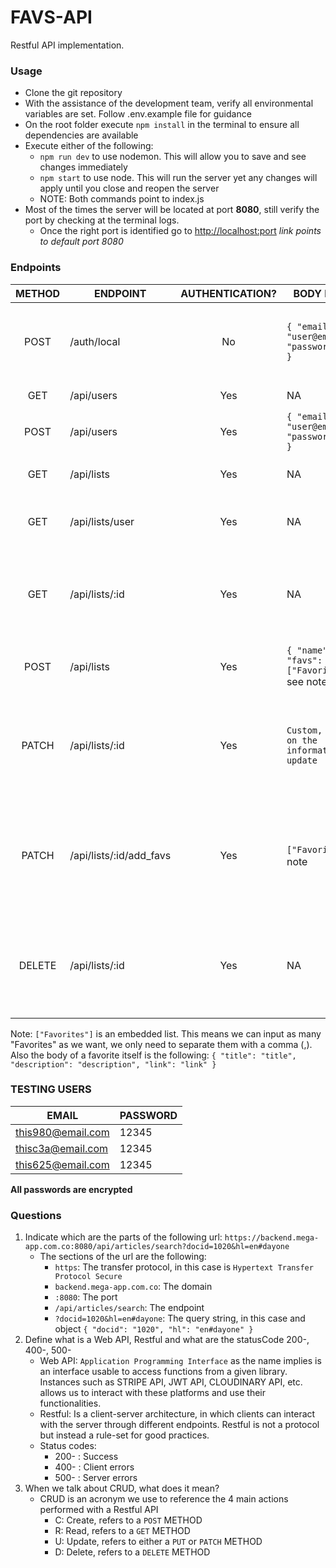 # FAVS-API
Restful API implementation.

### Usage
- Clone the git repository
- With the assistance of the development team, verify all environmental variables are set. Follow .env.example file for guidance
- On the root folder execute `npm install` in the terminal to ensure all dependencies are available
- Execute either of the following:
  - `npm run dev` to use nodemon. This will allow you to save and see changes immediately
  - `npm start` to use node. This will run the server yet any changes will apply until you close and reopen the server
  - NOTE: Both commands point to index.js
- Most of the times the server will be located at port **8080**, still verify the port by checking at the terminal logs.
  - Once the right port is identified go to [http://localhost:port](http://localhost:8080) _link points to default port 8080_

### Endpoints
| METHOD | ENDPOINT | AUTHENTICATION? | BODY FORMAT | OUTCOME |
| :----: | -------- | :-------------: | ----------- | ------- |
| POST | /auth/local | No | `{ "email": "user@email.com", "password": "pwd" }` | Returns a token for auth, unless data is incorrect |
| GET | /api/users   | Yes | NA | Returns all users |
| POST | /api/users   | Yes | `{ "email": "user@email.com", "password": "pwd" }` | Creates a new user |
| GET | /api/lists   | Yes | NA | Returns all lists from all users |
| GET | /api/lists/user | Yes | NA | Returns all lists of the user logged in |
| GET | /api/lists/:id | Yes | NA | Returns a list if the user logged in is the owner of the list |
| POST | /api/lists | Yes | `{ "name": "name", "favs": ["Favorites"] }` see note | Creates a new list for the user logged in |
| PATCH | /api/lists/:id | Yes | `Custom, depends on the information to update` | Updates a list as long as the user logged in is the owner of the list |
| PATCH | /api/lists/:id/add_favs | Yes | `["Favorites"]` see note | Adds the list of favorites as long as the user logged in is the owner of the list |
| DELETE | /api/lists/:id | Yes | NA | Deletes a list as long as the user logged in is the owner of the list |

Note: `["Favorites"]` is an embedded list. This means we can input as many "Favorites" as we want, we only need to separate them with a comma (,). Also the body of a favorite itself is the following: `{ "title": "title", "description": "description", "link": "link" }`

### TESTING USERS
| EMAIL | PASSWORD |
| ----- | -------- |
| this980@email.com | 12345 |
| thisc3a@email.com | 12345 |
| this625@email.com | 12345 |

**All passwords are encrypted**

### Questions
1. Indicate which are the parts of the following url: `https://backend.mega-app.com.co:8080/api/articles/search?docid=1020&hl=en#dayone`
   - The sections of the url are the following:
     - `https`: The transfer protocol, in this case is `Hypertext Transfer Protocol Secure`
     - `backend.mega-app.com.co`: The domain
     - `:8080`: The port
     - `/api/articles/search`: The endpoint
     - `?docid=1020&hl=en#dayone`: The query string, in this case and object `{ "docid": "1020", "hl": "en#dayone" }`
2. Define what is a Web API, Restful and what are the statusCode 200-, 400-, 500-
   - Web API: `Application Programming Interface` as the name implies is an interface usable to access functions from a given library. Instances such as STRIPE API, JWT API, CLOUDINARY API, etc. allows us to interact with these platforms and use their functionalities.
   - Restful: Is a client-server architecture, in which clients can interact with the server through different endpoints. Restful is not a protocol but instead a rule-set for good practices.
   - Status codes:
     - 200- : Success
     - 400- : Client errors
     - 500- : Server errors
3. When we talk about CRUD, what does it mean?
   - CRUD is an acronym we use to reference the 4 main actions performed with a Restful API
     - C: Create, refers to a `POST` METHOD
     - R: Read, refers to a `GET` METHOD
     - U: Update, refers to either a `PUT` or `PATCH` METHOD
     - D: Delete, refers to a `DELETE` METHOD
